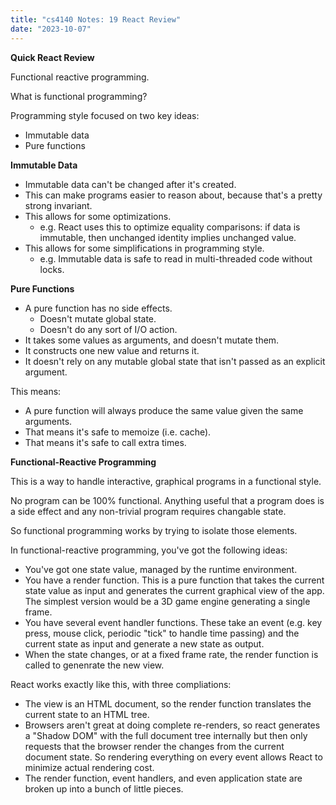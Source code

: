 ```yaml
---
title: "cs4140 Notes: 19 React Review"
date: "2023-10-07"
---
```


**Quick React Review**

Functional reactive programming.

What is functional programming?

Programming style focused on two key ideas:

 - Immutable data
 - Pure functions

**Immutable Data**

 - Immutable data can't be changed after it's created.
 - This can make programs easier to reason about, because
   that's a pretty strong invariant.
 - This allows for some optimizations.
   - e.g. React uses this to optimize equality comparisons: if data is
     immutable, then unchanged identity implies unchanged value.
 - This allows for some simplifications in programming style.
   - e.g. Immutable data is safe to read in multi-threaded code without
     locks.

**Pure Functions**

 - A pure function has no side effects.
   - Doesn't mutate global state.
   - Doesn't do any sort of I/O action. 
 - It takes some values as arguments, and doesn't mutate them.
 - It constructs one new value and returns it.
 - It doesn't rely on any mutable global state that isn't passed
   as an explicit argument.

This means:

 - A pure function will always produce the same value given the same
   arguments.
 - That means it's safe to memoize (i.e. cache).
 - That means it's safe to call extra times.

**Functional-Reactive Programming**

This is a way to handle interactive, graphical programs in a
functional style.

No program can be 100% functional. Anything useful that a program does
is a side effect and any non-trivial program requires changable state.

So functional programming works by trying to isolate those elements.

In functional-reactive programming, you've got the following ideas:

 - You've got one state value, managed by the runtime environment.
 - You have a render function. This is a pure function that takes the
   current state value as input and generates the current graphical
   view of the app. The simplest version would be a 3D game engine
   generating a single frame.
 - You have several event handler functions. These take an event (e.g.
   key press, mouse click, periodic "tick" to handle time passing) and
   the current state as input and generate a new state as output.
 - When the state changes, or at a fixed frame rate, the render
   function is called to genenrate the new view.

React works exactly like this, with three compliations:

 - The view is an HTML document, so the render function translates the
   current state to an HTML tree.
 - Browsers aren't great at doing complete re-renders, so react
   generates a "Shadow DOM" with the full document tree internally but
   then only requests that the browser render the changes from the
   current document state. So rendering everything on every event
   allows React to minimize actual rendering cost.
 - The render function, event handlers, and even application state are
   broken up into a bunch of little pieces.

   




